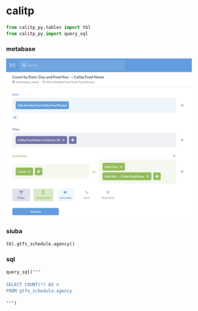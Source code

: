 # calitp

```python
from calitp_py.tables import tbl
from calitp_py.import query_sql


```

### metabase


![](assets/issue_329.png)


### siuba

```python
tbl.gtfs_schedule.agency()
```

### sql

```python
query_sql("""

SELECT COUNT(*) AS n
FROM gtfs_schedule.agency

""")
```
